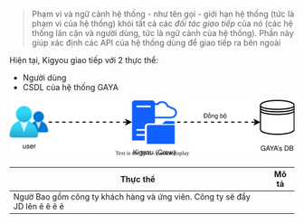 > Phạm vi và ngữ cảnh hệ thống - như tên gọi - giới hạn hệ thống (tức là phạm vi của hệ thống) khỏi tất cả các _đối tác giao tiếp_ của nó (các hệ thống lân cận và người dùng, tức là ngữ cảnh của hệ thống). Phần này giúp xác định các API của hệ thống dùng để giao tiếp ra bên ngoài


Hiện tại, Kigyou giao tiếp với 2 thực thể: 
- Người dùng 
- CSDL của hệ thống GAYA


![](../_assets/system_scope_and_context.svg)


| Thực thể   | Mô tả                                                              |
| ---------- | -------------------------------------------------------------- |
| Ngườ Bao gồm công ty khách hàng và ứng viên. Công ty sẽ đẩy JD lên  ẽ  ẽ  ẽ  ẽ  |
